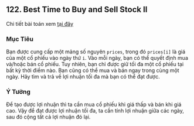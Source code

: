 ## 122. Best Time to Buy and Sell Stock II

Chi tiết bài toán xem [tại đây](https://leetcode.com/problems/best-time-to-buy-and-sell-stock-ii/description/)

### Mục Tiêu
Bạn được cung cấp một mảng số nguyên `prices`, trong đó `prices[i]` là giá của một cổ phiếu vào ngày thứ `i`.
Vào mỗi ngày, bạn có thể quyết định mua và/hoặc bán cổ phiếu. Tuy nhiên, bạn chỉ được giữ tối đa một cổ phiếu tại bất kỳ thời điểm nào. Bạn cũng có thể mua và bán ngay trong cùng một ngày.
Hãy tìm và trả về lợi nhuận tối đa mà bạn có thể đạt được.

### Ý Tưởng
Để tạo được lợi nhuận thì ta cần mua cổ phiếu khi giá thấp và bán khi giá cao. Vậy để đạt được lợi nhuận tối đa, ta cần tính lợi nhuận giữa các ngày, sau đó cộng tất cả lợi nhuận đó lại.